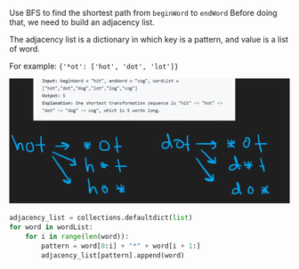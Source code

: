 Use BFS to find the shortest path from `beginWord` to `endWord`
Before doing that, we need to build an adjacency list.

The adjacency list is a dictionary in which key is a pattern, and value is a list of word.

For example:
`{'*ot': ['hot', 'dot', 'lot']}`

![image](./capture.png)

```python
adjacency_list = collections.defaultdict(list)
for word in wordList:
    for i in range(len(word)):
        pattern = word[0:i] + "*" + word[i + 1:]
        adjacency_list[pattern].append(word)
```